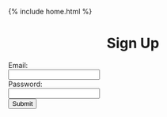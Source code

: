  {% include home.html %}
 <h1 style = "text-align: center">Sign Up</h1>

  <form action="javascript:check()">
    <label for = "email" class = "label-1">Email:</label><br>
    <input type = "text" id = "email" name = "email" class = "input-1"><br>
    <label for = "password" class = "label-1">Password:</label><br>
    <input type = "password" id = "password" name = "password" class = "input-1"><br>
    <input value="Submit" type="submit" class="button"/>
  <form>


  

<script>
  const userz = document.getElementById("personlist");


  const url = "https://everittcheng.tk/api/login/";

  const options = {
      method: 'GET', 
      mode: 'cors', 
      cache: 'default', 
      credentials: 'omit', 
      headers: {
      'Content-Type': 'application/json'
      },
  };


  function check() {
    const email1 = document.getElementById("email").value;
    const password1 = document.getElementById("password").value;
    fetch(url, options)
      .then(response => {
        if (response.status !== 200) {
            const errorMsg = 'Database response error: ' + response.status;
            console.log(errorMsg);
            const tr = document.createElement("tr");
            const td = document.createElement("td");
            td.innerHTML = errorMsg;
            tr.appendChild(td);
            userz.appendChild(tr);
            return;
        }
        response.json().then(data => {
            for (const row of data) {

              const tr = document.createElement("tr");

              const id = document.createElement("td");
              const email = document.createElement("td");
              const password = document.createElement("td");


              id.innerHTML = row.id;
              email.innerHTML = row.email;
              password.innerHTML = row.password;


              if (row.email == email1) {
                window.alert("This email has already been used");
              }
              else {
                function inputper(event) {
                event.preventDefault();

                const data = new FormData(event.target);

                const urldata = new URLSearchParams(data).toString();
                fetch("https://everittcheng.tk/api/login/post/?" + urldata, {
                  method: "POST",
                  mode: "no-cors",
                  headers: {
                    "Content-Type": "application/json"
                  }
                })
                
              }

              const make = document.getElementById("createuser");
              make.addEventListener("submit", inputper);

              }              
            }
        })
    })
    
  }
      

 


</script>